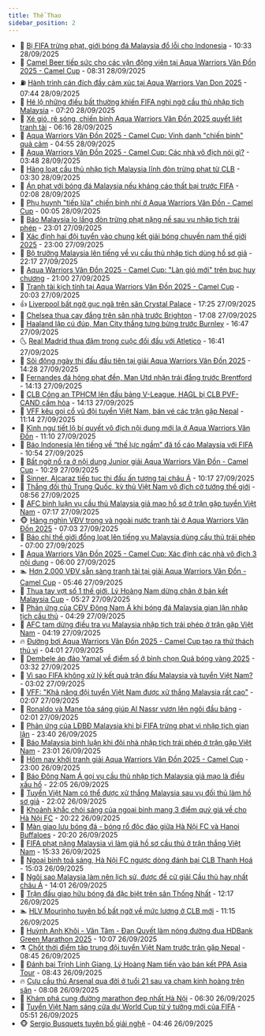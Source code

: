```yaml
---
title: Thể Thao
sidebar_position: 2
---
```


<!-- dantri-the-thao:START -->
- 🎡 [Bị FIFA trừng phạt, giới bóng đá Malaysia đổ lỗi cho Indonesia](https://dantri.com.vn/the-thao/bi-fifa-trung-phat-gioi-bong-da-malaysia-do-loi-cho-indonesia-20250928162039919.htm) - 10:33 28/09/2025
- 💯 [Camel Beer tiếp sức cho các vận động viên tại Aqua Warriors Vân Đồn 2025 - Camel Cup](https://dantri.com.vn/the-thao/camel-beer-tiep-suc-cho-cac-van-dong-vien-tai-aqua-warriors-van-don-2025-camel-cup-20250928152241566.htm) - 08:31 28/09/2025
- ⛽️ [Hành trình cán đích đầy cảm xúc tại Aqua Warriors Van Don 2025](https://dantri.com.vn/the-thao/hanh-trinh-can-dich-day-cam-xuc-tai-aqua-warriors-van-don-2025-20250928124828403.htm) - 07:44 28/09/2025
- 💃 [Hé lộ những điều bất thường khiến FIFA nghi ngờ cầu thủ nhập tịch Malaysia](https://dantri.com.vn/the-thao/he-lo-nhung-dieu-bat-thuong-khien-fifa-nghi-ngo-cau-thu-nhap-tich-malaysia-20250928140501362.htm) - 07:20 28/09/2025
- 🌈 [Xé gió, rẽ sóng, chiến binh Aqua Warriors Vân Đồn 2025 quyết liệt tranh tài](https://dantri.com.vn/the-thao/xe-gio-re-song-chien-binh-aqua-warriors-van-don-2025-quyet-liet-tranh-tai-20250928121403049.htm) - 06:16 28/09/2025
- 🦅 [Aqua Warriors Vân Đồn 2025 - Camel Cup: Vinh danh &quot;chiến binh&quot; quả cảm](https://dantri.com.vn/the-thao/aqua-warriors-van-don-2025-camel-cup-vinh-danh-chien-binh-qua-cam-20250928114629262.htm) - 04:55 28/09/2025
- 🌝 [Aqua Warriors Vân Đồn 2025 - Camel Cup: Các nhà vô địch nói gì?](https://dantri.com.vn/the-thao/aqua-warriors-van-don-2025-camel-cup-cac-nha-vo-dich-noi-gi-20250928103401538.htm) - 03:48 28/09/2025
- 🚀 [Hàng loạt cầu thủ nhập tịch Malaysia lĩnh đòn trừng phạt từ CLB](https://dantri.com.vn/the-thao/hang-loat-cau-thu-nhap-tich-malaysia-linh-don-trung-phat-tu-clb-20250928001010839.htm) - 03:30 28/09/2025
- 🎉 [Án phạt với bóng đá Malaysia nếu kháng cáo thất bại trước FIFA](https://dantri.com.vn/the-thao/an-phat-voi-bong-da-malaysia-neu-khang-cao-that-bai-truoc-fifa-20250927231240903.htm) - 02:08 28/09/2025
- 📝 [Phụ huynh &quot;tiếp lửa&quot; chiến binh nhí ở Aqua Warriors Vân Đồn - Camel Cup](https://dantri.com.vn/the-thao/phu-huynh-tiep-lua-chien-binh-nhi-o-aqua-warriors-van-don-camel-cup-20250928004845847.htm) - 00:05 28/09/2025
- 🦄 [Báo Malaysia lo lắng đòn trừng phạt nặng nề sau vụ nhập tịch trái phép](https://dantri.com.vn/the-thao/bao-malaysia-lo-lang-don-trung-phat-nang-ne-sau-vu-nhap-tich-trai-phep-20250927234817093.htm) - 23:01 27/09/2025
- 🎉 [Xác định hai đội tuyển vào chung kết giải bóng chuyền nam thế giới 2025](https://dantri.com.vn/the-thao/xac-dinh-hai-doi-tuyen-vao-chung-ket-giai-bong-chuyen-nam-the-gioi-2025-20250927221203456.htm) - 23:00 27/09/2025
- 💼 [Bộ trưởng Malaysia lên tiếng về vụ cầu thủ nhập tịch dùng hồ sơ giả](https://dantri.com.vn/the-thao/bo-truong-malaysia-len-tieng-ve-vu-cau-thu-nhap-tich-dung-ho-so-gia-20250927195006429.htm) - 22:17 27/09/2025
- 🤡 [Aqua Warriors Vân Đồn 2025 - Camel Cup: &quot;Làn gió mới&quot; trên bục huy chương](https://dantri.com.vn/the-thao/aqua-warriors-van-don-2025-camel-cup-lan-gio-moi-tren-buc-huy-chuong-20250928004929300.htm) - 21:00 27/09/2025
- 🦆 [Tranh tài kịch tính tại Aqua Warriors Vân Đồn 2025 - Camel Cup](https://dantri.com.vn/the-thao/tranh-tai-kich-tinh-tai-aqua-warriors-van-don-2025-camel-cup-20250928030248867.htm) - 20:03 27/09/2025
- 👍 [Liverpool bất ngờ gục ngã trên sân Crystal Palace](https://dantri.com.vn/the-thao/liverpool-bat-ngo-guc-nga-tren-san-crystal-palace-20250928001334978.htm) - 17:25 27/09/2025
- 💼 [Chelsea thua cay đắng trên sân nhà trước Brighton](https://dantri.com.vn/the-thao/chelsea-thua-cay-dang-tren-san-nha-truoc-brighton-20250928000808814.htm) - 17:08 27/09/2025
- 🦒 [Haaland lập cú đúp, Man City thắng tưng bừng trước Burnley](https://dantri.com.vn/the-thao/haaland-lap-cu-dup-man-city-thang-tung-bung-truoc-burnley-20250927234538707.htm) - 16:47 27/09/2025
- 🌜 [Real Madrid thua đậm trong cuộc đối đầu với Atletico](https://dantri.com.vn/the-thao/real-madrid-thua-dam-trong-cuoc-doi-dau-voi-atletico-20250927234114274.htm) - 16:41 27/09/2025
- 🦆 [Sôi động ngày thi đấu đầu tiên tại giải Aqua Warriors Vân Đồn 2025](https://dantri.com.vn/the-thao/soi-dong-ngay-thi-dau-dau-tien-tai-giai-aqua-warriors-van-don-2025-20250927185209204.htm) - 14:28 27/09/2025
- 💪 [Fernandes đá hỏng phạt đền, Man Utd nhận trái đắng trước Brentford](https://dantri.com.vn/the-thao/fernandes-da-hong-phat-den-man-utd-nhan-trai-dang-truoc-brentford-20250927211312047.htm) - 14:13 27/09/2025
- 🧠 [CLB Công an TPHCM lên đầu bảng V-League, HAGL bị CLB PVF-CAND cầm hòa](https://dantri.com.vn/the-thao/clb-cong-an-tphcm-len-dau-bang-v-league-hagl-bi-clb-pvf-cand-cam-hoa-20250927203444880.htm) - 14:13 27/09/2025
- 🦄 [VFF kêu gọi cổ vũ đội tuyển Việt Nam, bán vé các trận gặp Nepal](https://dantri.com.vn/the-thao/vff-keu-goi-co-vu-doi-tuyen-viet-nam-ban-ve-cac-tran-gap-nepal-20250927192204163.htm) - 11:14 27/09/2025
- 🥸 [Kình ngư tiết lộ bí quyết vô địch nội dung mới lạ ở Aqua Warriors Vân Đồn](https://dantri.com.vn/the-thao/kinh-ngu-tiet-lo-bi-quyet-vo-dich-noi-dung-moi-la-o-aqua-warriors-van-don-20250927180333514.htm) - 11:10 27/09/2025
- 🤠 [Báo Indonesia lên tiếng về “thế lực ngầm” đã tố cáo Malaysia với FIFA](https://dantri.com.vn/the-thao/bao-indonesia-len-tieng-ve-the-luc-ngam-da-to-cao-malaysia-voi-fifa-20250927172449020.htm) - 10:54 27/09/2025
- 👺 [Bất ngờ nổ ra ở nội dung Junior giải Aqua Warriors Vân Đồn - Camel Cup](https://dantri.com.vn/the-thao/bat-ngo-no-ra-o-noi-dung-junior-giai-aqua-warriors-van-don-camel-cup-20250927162950776.htm) - 10:29 27/09/2025
- 📝 [Sinner, Alcaraz tiếp tục thi đấu ấn tượng tại châu Á](https://dantri.com.vn/the-thao/sinner-alcaraz-tiep-tuc-thi-dau-an-tuong-tai-chau-a-20250927173622931.htm) - 10:17 27/09/2025
- 🦆 [Thắng đối thủ Trung Quốc, kỳ thủ Việt Nam vô địch cờ tướng thế giới](https://dantri.com.vn/the-thao/thang-doi-thu-trung-quoc-ky-thu-viet-nam-vo-dich-co-tuong-the-gioi-20250927153606826.htm) - 08:56 27/09/2025
- 🥳 [AFC bình luận vụ cầu thủ Malaysia giả mạo hồ sơ ở trận gặp tuyển Việt Nam](https://dantri.com.vn/the-thao/afc-binh-luan-vu-cau-thu-malaysia-gia-mao-ho-so-o-tran-gap-tuyen-viet-nam-20250927113134501.htm) - 07:17 27/09/2025
- 🐵 [Hàng nghìn VĐV trong và ngoài nước tranh tài ở Aqua Warriors Vân Đồn 2025](https://dantri.com.vn/the-thao/hang-nghin-vdv-trong-va-ngoai-nuoc-tranh-tai-o-aqua-warriors-van-don-2025-20250927140301783.htm) - 07:03 27/09/2025
- 🤩 [Báo chí thế giới đồng loạt lên tiếng vụ Malaysia dùng cầu thủ trái phép](https://dantri.com.vn/the-thao/bao-chi-the-gioi-dong-loat-len-tieng-vu-malaysia-dung-cau-thu-trai-phep-20250927112318956.htm) - 07:00 27/09/2025
- 🤠 [Aqua Warriors Vân Đồn 2025 - Camel Cup: Xác định các nhà vô địch 3 nội dung](https://dantri.com.vn/the-thao/aqua-warriors-van-don-2025-camel-cup-xac-dinh-cac-nha-vo-dich-3-noi-dung-20250927114145654.htm) - 06:00 27/09/2025
- 🏊 [Hơn 2.000 VĐV sẵn sàng tranh tài tại giải Aqua Warriors Vân Đồn - Camel Cup](https://dantri.com.vn/the-thao/hon-2000-vdv-san-sang-tranh-tai-tai-giai-aqua-warriors-van-don-camel-cup-20250927122756229.htm) - 05:46 27/09/2025
- 🗽 [Thua tay vợt số 1 thế giới, Lý Hoàng Nam dừng chân ở bán kết Malaysia Cup](https://dantri.com.vn/the-thao/thua-tay-vot-so-1-the-gioi-ly-hoang-nam-dung-chan-o-ban-ket-malaysia-cup-20250927122130695.htm) - 05:27 27/09/2025
- 🚀 [Phản ứng của CĐV Đông Nam Á khi bóng đá Malaysia gian lận nhập tịch cầu thủ](https://dantri.com.vn/the-thao/phan-ung-cua-cdv-dong-nam-a-khi-bong-da-malaysia-gian-lan-nhap-tich-cau-thu-20250927112322438.htm) - 04:29 27/09/2025
- 🎉 [AFC tạm dừng điều tra vụ Malaysia nhập tịch trái phép ở trận gặp Việt Nam](https://dantri.com.vn/the-thao/afc-tam-dung-dieu-tra-vu-malaysia-nhap-tich-trai-phep-o-tran-gap-viet-nam-20250927111933163.htm) - 04:19 27/09/2025
- 🔥 [Đường bơi Aqua Warriors Vân Đồn 2025 - Camel Cup tạo ra thử thách thú vị](https://dantri.com.vn/the-thao/duong-boi-aqua-warriors-van-don-2025-camel-cup-tao-ra-thu-thach-thu-vi-20250927110041724.htm) - 04:01 27/09/2025
- 🎉 [Dembele áp đảo Yamal về điểm số ở bình chọn Quả bóng vàng 2025](https://dantri.com.vn/the-thao/dembele-ap-dao-yamal-ve-diem-so-o-binh-chon-qua-bong-vang-2025-20250927103131255.htm) - 03:32 27/09/2025
- 🎡 [Vì sao FIFA không xử lý kết quả trận đấu Malaysia và tuyển Việt Nam?](https://dantri.com.vn/the-thao/vi-sao-fifa-khong-xu-ly-ket-qua-tran-dau-malaysia-va-tuyen-viet-nam-20250927100214178.htm) - 03:02 27/09/2025
- 🐻 [VFF: &quot;Khả năng đội tuyển Việt Nam được xử thắng Malaysia rất cao&quot;](https://dantri.com.vn/the-thao/vff-kha-nang-doi-tuyen-viet-nam-duoc-xu-thang-malaysia-rat-cao-20250927090158532.htm) - 02:07 27/09/2025
- 🌊 [Ronaldo và Mane tỏa sáng giúp Al Nassr vươn lên ngôi đầu bảng](https://dantri.com.vn/the-thao/ronaldo-va-mane-toa-sang-giup-al-nassr-vuon-len-ngoi-dau-bang-20250927092935034.htm) - 02:01 27/09/2025
- 💃 [Phản ứng của LĐBĐ Malaysia khi bị FIFA trừng phạt vì nhập tịch gian lận](https://dantri.com.vn/the-thao/phan-ung-cua-ldbd-malaysia-khi-bi-fifa-trung-phat-vi-nhap-tich-gian-lan-20250927002601182.htm) - 23:40 26/09/2025
- 🤔 [Báo Malaysia bình luận khi đội nhà nhập tịch trái phép ở trận gặp Việt Nam](https://dantri.com.vn/the-thao/bao-malaysia-binh-luan-khi-doi-nha-nhap-tich-trai-phep-o-tran-gap-viet-nam-20250927000906306.htm) - 23:01 26/09/2025
- 🤭 [Hôm nay khởi tranh giải Aqua Warriors Vân Đồn 2025 - Camel Cup](https://dantri.com.vn/the-thao/hom-nay-khoi-tranh-giai-aqua-warriors-van-don-2025-camel-cup-20250926170611303.htm) - 23:00 26/09/2025
- 👹 [Báo Đông Nam Á gọi vụ cầu thủ nhập tịch Malaysia giả mạo là điều xấu hổ](https://dantri.com.vn/the-thao/bao-dong-nam-a-goi-vu-cau-thu-nhap-tich-malaysia-gia-mao-la-dieu-xau-ho-20250927014930131.htm) - 22:05 26/09/2025
- 🗽 [Tuyển Việt Nam có thể được xử thắng Malaysia sau vụ đối thủ làm hồ sơ giả](https://dantri.com.vn/the-thao/tuyen-viet-nam-co-the-duoc-xu-thang-malaysia-sau-vu-doi-thu-lam-ho-so-gia-20250927023606890.htm) - 22:02 26/09/2025
- 🥳 [Khoảnh khắc chói sáng của ngoại binh mang 3 điểm quý giá về cho Hà Nội FC](https://dantri.com.vn/the-thao/khoanh-khac-choi-sang-cua-ngoai-binh-mang-3-diem-quy-gia-ve-cho-ha-noi-fc-20250926230253879.htm) - 20:22 26/09/2025
- 💃 [Màn giao lưu bóng đá - bóng rổ độc đáo giữa Hà Nội FC và Hanoi Buffaloes](https://dantri.com.vn/the-thao/man-giao-luu-bong-da-bong-ro-doc-dao-giua-ha-noi-fc-va-hanoi-buffaloes-20250927000405055.htm) - 20:20 26/09/2025
- 🧰 [FIFA phạt nặng Malaysia vì làm giả hồ sơ cầu thủ ở trận thắng Việt Nam](https://dantri.com.vn/the-thao/fifa-phat-nang-malaysia-vi-lam-gia-ho-so-cau-thu-o-tran-thang-viet-nam-20250926225128327.htm) - 15:33 26/09/2025
- 💪 [Ngoại binh toả sáng, Hà Nội FC ngược dòng đánh bại CLB Thanh Hoá](https://dantri.com.vn/the-thao/ngoai-binh-toa-sang-ha-noi-fc-nguoc-dong-danh-bai-clb-thanh-hoa-20250926215631339.htm) - 15:03 26/09/2025
- 🚀 [Ngôi sao Malaysia làm nên lịch sử, được đề cử giải Cầu thủ hay nhất châu Á](https://dantri.com.vn/the-thao/ngoi-sao-malaysia-lam-nen-lich-su-duoc-de-cu-giai-cau-thu-hay-nhat-chau-a-20250926204436112.htm) - 14:01 26/09/2025
- 🤠 [Trận đấu giao hữu bóng đá đặc biệt trên sân Thống Nhất](https://dantri.com.vn/the-thao/tran-dau-giao-huu-bong-da-dac-biet-tren-san-thong-nhat-20250926232544122.htm) - 12:17 26/09/2025
- 🏊 [HLV Mourinho tuyên bố bất ngờ về mức lương ở CLB mới](https://dantri.com.vn/the-thao/hlv-mourinho-tuyen-bo-bat-ngo-ve-muc-luong-o-clb-moi-20250926181529217.htm) - 11:15 26/09/2025
- 🦄 [Huỳnh Anh Khôi - Văn Tâm - Đan Quyết làm nóng đường đua HDBank Green Marathon 2025](https://dantri.com.vn/the-thao/huynh-anh-khoi-van-tam-dan-quyet-lam-nong-duong-dua-hdbank-green-marathon-2025-20250926165931542.htm) - 10:07 26/09/2025
- ⚗️ [Chốt thời điểm tập trung đội tuyển Việt Nam trước trận gặp Nepal](https://dantri.com.vn/the-thao/chot-thoi-diem-tap-trung-doi-tuyen-viet-nam-truoc-tran-gap-nepal-20250926152856678.htm) - 08:45 26/09/2025
- 🥷 [Đánh bại Trịnh Linh Giang, Lý Hoàng Nam tiến vào bán kết PPA Asia Tour](https://dantri.com.vn/the-thao/danh-bai-trinh-linh-giang-ly-hoang-nam-tien-vao-ban-ket-ppa-asia-tour-20250926153906913.htm) - 08:43 26/09/2025
- 🔥 [Cựu cầu thủ Arsenal qua đời ở tuổi 21 sau va chạm kinh hoàng trên sân](https://dantri.com.vn/the-thao/cuu-cau-thu-arsenal-qua-doi-o-tuoi-21-sau-va-cham-kinh-hoang-tren-san-20250926150815608.htm) - 08:08 26/09/2025
- 🦅 [Khám phá cung đường marathon đẹp nhất Hà Nội](https://dantri.com.vn/the-thao/kham-pha-cung-duong-marathon-dep-nhat-ha-noi-20250926131755952.htm) - 06:30 26/09/2025
- 🌝 [Tuyển Việt Nam sáng cửa dự World Cup từ ý tưởng mới của FIFA](https://dantri.com.vn/the-thao/tuyen-viet-nam-sang-cua-du-world-cup-tu-y-tuong-moi-cua-fifa-20250926115118429.htm) - 05:51 26/09/2025
- 🐵 [Sergio Busquets tuyên bố giải nghệ](https://dantri.com.vn/the-thao/sergio-busquets-tuyen-bo-giai-nghe-20250926113100832.htm) - 04:46 26/09/2025<!-- dantri-the-thao:END -->

